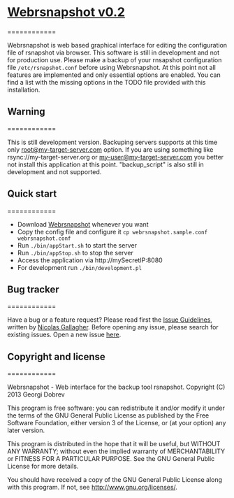 # [Webrsnapshot v0.2](https://github.com/dobrevg/webrsnapshot)
============

Webrsnapshot is web based graphical interface for editing the configuration file of rsnapshot via browser. This software is still in development and not for production use. Please make a backup of your rnsapshot configuration file `/etc/rsnapshot.conf` before using Webrsnapshot. At this point not all features are implemented and only essential options are enabled. You can find a list with the missing options in the TODO file provided with this installation.

## Warning
============

This is still development version. Backuping servers supports at this time only root@my-target-server.com option. If you are using something like rsync://my-target-server.org or my-user@my-target-server.com you better not install this application at this point. "backup_script" is also still in development and not supported.


## Quick start
============ 

* Download [Webrsnapshot](https://github.com/dobrevg/webrsnapshot) whenever you want
* Copy the config file and configure it `cp webrsnapshot.sample.conf webrsnapshot.conf`
* Run `./bin/appStart.sh` to start the server
* Run `./bin/appStop.sh` to stop the server
* Access the application via http://mySecretIP:8080
* For development run `./bin/development.pl`


## Bug tracker
============

Have a bug or a feature request? Please read first the [Issue Guidelines](https://github.com/necolas/issue-guidelines), written by [Nicolas Gallagher](https://github.com/necolas/). Before opening any issue, please search for existing issues. Open a new issue [here](https://github.com/dobrevg/webrsnapshot/issues).


## Copyright and license
============

Webrsnapshot - Web interface for the backup tool rsnapshot.
Copyright (C) 2013  Georgi Dobrev

This program is free software: you can redistribute it and/or modify
it under the terms of the GNU General Public License as published by
the Free Software Foundation, either version 3 of the License, or
(at your option) any later version.

This program is distributed in the hope that it will be useful,
but WITHOUT ANY WARRANTY; without even the implied warranty of
MERCHANTABILITY or FITNESS FOR A PARTICULAR PURPOSE.  See the
GNU General Public License for more details.

You should have received a copy of the GNU General Public License
along with this program.  If not, see <http://www.gnu.org/licenses/>.